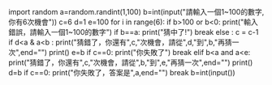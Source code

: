 import random
a=random.randint(1,100)
b=int(input("請輸入一個1~100的數字,你有6次機會"))
c=6
d=1
e=100
for i in range(6):
    if b>100 or b<0:
        print("輸入錯誤，請輸入一個1~100的數字")
    if b==a:
       print("猜中了!")
       break
    else :
        c = c-1
        if d<a & a<b :
            print("猜錯了，你還有",c,"次機會，請從",d,"到",b,"再猜一次",end="")
            print()
            e=b
            if c==0:
                print("你失敗了")
                break
        elif b<a and a<e:
            print("猜錯了，你還有",c,"次機會，請從",b,"到",e,"再猜一次",end="")
            print()
            d=b
            if c==0:
                print("你失敗了，答案是",a,end="")
                break
    b=int(input())
